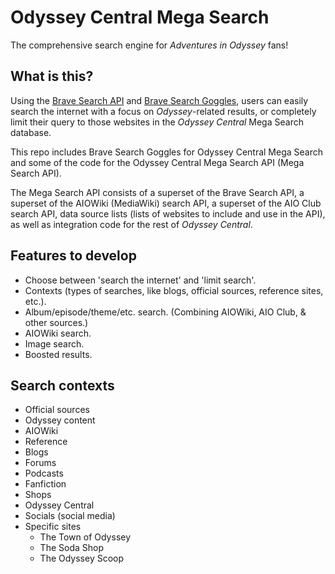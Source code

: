 # Odyssey Central Mega Search

The comprehensive search engine for *Adventures in Odyssey* fans!

## What is this?

Using the [Brave Search API](https://brave.com/search/api/) and [Brave Search Goggles](https://github.com/brave/goggles-quickstart), users can easily search the internet with a focus on *Odyssey*-related results, or completely limit their query to those websites in the *Odyssey Central* Mega Search database.

This repo includes Brave Search Goggles for Odyssey Central Mega Search and some of the code for the Odyssey Central Mega Search API (Mega Search API).

The Mega Search API consists of a superset of the Brave Search API, a superset of the AIOWiki (MediaWiki) search API, a superset of the AIO Club search API, data source lists (lists of websites to include and use in the API), as well as integration code for the rest of *Odyssey Central*.

## Features to develop

- Choose between 'search the internet' and 'limit search'.
- Contexts (types of searches, like blogs, official sources, reference sites, etc.).
- Album/episode/theme/etc. search. (Combining AIOWiki, AIO Club, & other sources.)
- AIOWiki search.
- Image search.
- Boosted results.

## Search contexts

- Official sources
- Odyssey content
- AIOWiki
- Reference
- Blogs
- Forums
- Podcasts
- Fanfiction
- Shops
- Odyssey Central
- Socials (social media)
- Specific sites
  - The Town of Odyssey
  - The Soda Shop
  - The Odyssey Scoop
